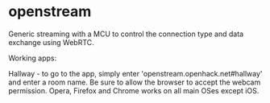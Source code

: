 openstream
==========

Generic streaming with a MCU to control the connection type and data exchange using WebRTC.

Working apps:

Hallway - to go to the app, simply enter 'openstream.openhack.net#hallway' and enter a room name. Be sure to allow the browser to accept the webcam permission. Opera, Firefox and Chrome works on all main OSes except iOS.
